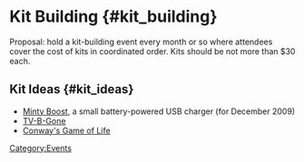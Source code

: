 # Kit Building {#kit_building}

Proposal: hold a kit-building event every month or so where attendees
cover the cost of kits in coordinated order. Kits should be not more
than \$30 each.

## Kit Ideas {#kit_ideas}

-   [Minty Boost](http://www.ladyada.net/make/mintyboost/), a small
    battery-powered USB charger (for December 2009)
-   [TV-B-Gone](http://www.ladyada.net/make/tvbgone)
-   [Conway's Game of Life](http://www.ladyada.net/make/conway)

[Category:Events](Category:Events)
